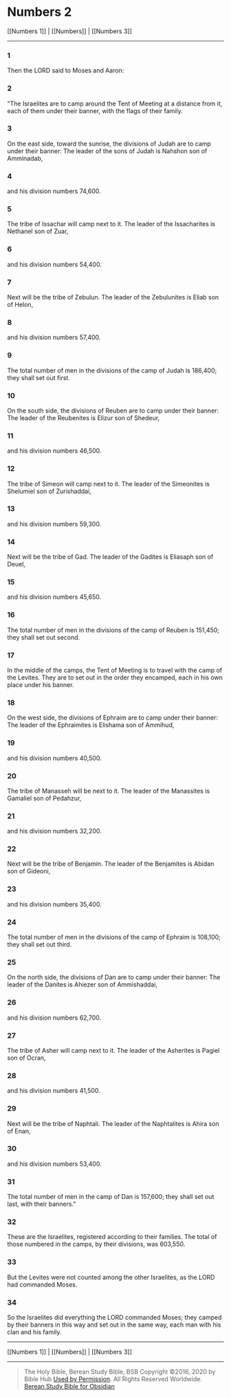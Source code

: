 # Numbers 2

[[Numbers 1]] | [[Numbers]] | [[Numbers 3]]

---

### 1
Then the LORD said to Moses and Aaron:

### 2
"The Israelites are to camp around the Tent of Meeting at a distance from it, each of them under their banner, with the flags of their family.

### 3
On the east side, toward the sunrise, the divisions of Judah are to camp under their banner: The leader of the sons of Judah is Nahshon son of Amminadab,

### 4
and his division numbers 74,600.

### 5
The tribe of Issachar will camp next to it. The leader of the Issacharites is Nethanel son of Zuar,

### 6
and his division numbers 54,400.

### 7
Next will be the tribe of Zebulun. The leader of the Zebulunites is Eliab son of Helon,

### 8
and his division numbers 57,400.

### 9
The total number of men in the divisions of the camp of Judah is 186,400; they shall set out first.

### 10
On the south side, the divisions of Reuben are to camp under their banner: The leader of the Reubenites is Elizur son of Shedeur,

### 11
and his division numbers 46,500.

### 12
The tribe of Simeon will camp next to it. The leader of the Simeonites is Shelumiel son of Zurishaddai,

### 13
and his division numbers 59,300.

### 14
Next will be the tribe of Gad. The leader of the Gadites is Eliasaph son of Deuel,

### 15
and his division numbers 45,650.

### 16
The total number of men in the divisions of the camp of Reuben is 151,450; they shall set out second.

### 17
In the middle of the camps, the Tent of Meeting is to travel with the camp of the Levites. They are to set out in the order they encamped, each in his own place under his banner.

### 18
On the west side, the divisions of Ephraim are to camp under their banner: The leader of the Ephraimites is Elishama son of Ammihud,

### 19
and his division numbers 40,500.

### 20
The tribe of Manasseh will be next to it. The leader of the Manassites is Gamaliel son of Pedahzur,

### 21
and his division numbers 32,200.

### 22
Next will be the tribe of Benjamin. The leader of the Benjamites is Abidan son of Gideoni,

### 23
and his division numbers 35,400.

### 24
The total number of men in the divisions of the camp of Ephraim is 108,100; they shall set out third.

### 25
On the north side, the divisions of Dan are to camp under their banner: The leader of the Danites is Ahiezer son of Ammishaddai,

### 26
and his division numbers 62,700.

### 27
The tribe of Asher will camp next to it. The leader of the Asherites is Pagiel son of Ocran,

### 28
and his division numbers 41,500.

### 29
Next will be the tribe of Naphtali. The leader of the Naphtalites is Ahira son of Enan,

### 30
and his division numbers 53,400.

### 31
The total number of men in the camp of Dan is 157,600; they shall set out last, with their banners."

### 32
These are the Israelites, registered according to their families. The total of those numbered in the camps, by their divisions, was 603,550.

### 33
But the Levites were not counted among the other Israelites, as the LORD had commanded Moses.

### 34
So the Israelites did everything the LORD commanded Moses; they camped by their banners in this way and set out in the same way, each man with his clan and his family.

---

[[Numbers 1]] | [[Numbers]] | [[Numbers 3]]

---

> The Holy Bible, Berean Study Bible, BSB
> Copyright &copy;2016, 2020 by Bible Hub
> [Used by Permission](https://berean.bible/terms.htm). All Rights Reserved Worldwide.
> [Berean Study Bible for Obsidian](https://github.com/gapmiss/berean-study-bible-for-obsidian)


